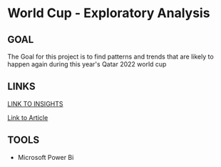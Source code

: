 # World Cup - Exploratory Analysis

## GOAL
The Goal for this project is to find patterns and trends that are likely to happen again during this year's Qatar 2022 world cup

## LINKS
[LINK TO INSIGHTS](https://app.powerbi.com/links/neHuvl0p4i?ctid=23c3d449-d0fa-4881-8e4d-892a492c27d8&pbi_source=linkShare)

[Link to Article](https://adewalescrib.hashnode.dev/my-journey-to-becoming-a-data-analyst-continues-project-3)

## TOOLS

* Microsoft Power Bi
